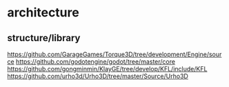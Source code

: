 # architecture

## structure/library

https://github.com/GarageGames/Torque3D/tree/development/Engine/source
https://github.com/godotengine/godot/tree/master/core
https://github.com/gongminmin/KlayGE/tree/develop/KFL/include/KFL
https://github.com/urho3d/Urho3D/tree/master/Source/Urho3D
